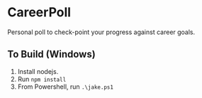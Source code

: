 # CareerPoll
Personal poll to check-point your progress against career goals.

## To Build (Windows) ##
1. Install nodejs.
2. Run `npm install`
3. From Powershell, run `.\jake.ps1`